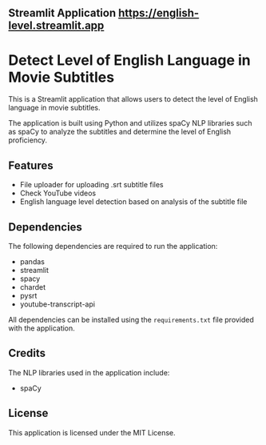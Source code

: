 ## Streamlit Application https://english-level.streamlit.app
# Detect Level of English Language in Movie Subtitles

This is a Streamlit application that allows users to detect the level of English language in movie subtitles. 

The application is built using Python and utilizes spaCy NLP libraries such as spaCy to analyze the subtitles and determine the level of English proficiency. 

## Features

- File uploader for uploading .srt subtitle files
- Check YouTube videos
- English language level detection based on analysis of the subtitle file

## Dependencies

The following dependencies are required to run the application:

- pandas
- streamlit
- spacy
- chardet
- pysrt
- youtube-transcript-api

All dependencies can be installed using the `requirements.txt` file provided with the application.

## Credits

The NLP libraries used in the application include:

- spaCy

## License

This application is licensed under the MIT License.
